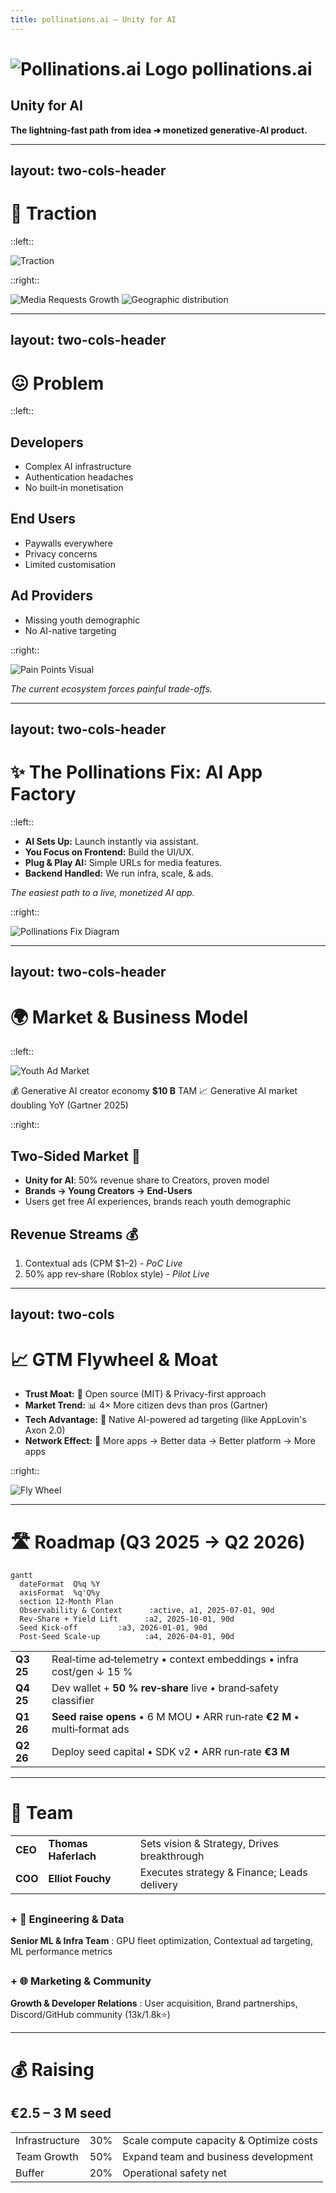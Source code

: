 ```yaml
---
title: pollinations.ai — Unity for AI
---
```


# ![Pollinations.ai Logo](/media/pollinations-ai-logo.png) pollinations.ai

## Unity for AI

**The lightning‑fast path from idea ➜ monetized generative‑AI product.**
<!--
SLIDE GUIDANCE:
Do you think maybe starting the first slide with the name of another company is too early? we should focus on pollinations. or it goes in the speaker notes
-->

---
layout: two-cols-header
---

# **🚀 Traction**

::left::

<img src="/media/traction_infoslide3.png" alt="Traction" class="w-3/4 mx-auto" />


::right::

<img src="/media/media_requests_per_day_genz.png" alt="Media Requests Growth" class="w-2/4 mx-auto mb-4" />

<img src="/media/piechart_countries_genz.png" alt="Geographic distribution" class="w-2/4 mx-auto" />

<!--
SLIDE GUIDANCE:
- Key Markets: 30% CN, 13% US, 13% EU, 6% IN
The 30% China presence is significant - emphasize our global reach as differentiator
Key growth metrics should be added : 30% MoM media generation
-->

---
layout: two-cols-header
---

# **😖 Problem**

::left::

## Developers
* Complex AI infrastructure
* Authentication headaches
* No built‑in monetisation

## End Users
* Paywalls everywhere
* Privacy concerns
* Limited customisation

## Ad Providers
* Missing youth demographic
* No AI-native targeting

::right::

<img src="/media/paintpointsgenz.png" alt="Pain Points Visual" class="w-7/8" />

*The current ecosystem forces painful trade-offs.*

<!--
SLIDE GUIDANCE:
- Frame problem as a dual pain point affecting both developers AND users
- Don't forget the AD providers. They are not reaching the indie creator apps. The money comes from there so they may be more important than the others in terms of priority/ or same importance
- The problem statement is clear - but could potentially add 1-2 concrete examples of developer/user friction
- Consider mentioning competition implicitly (without naming) by referencing their limitations (check context/parallels-unity-for-ai-and-others.md for more detail)
-->

---
layout: two-cols-header
---

# ✨ The Pollinations Fix: **AI App Factory**

::left::

*   **AI Sets Up:** Launch instantly via assistant.
*   **You Focus on Frontend:** Build the UI/UX.
*   **Plug & Play AI:** Simple URLs for media features.
*   **Backend Handled:** We run infra, scale, & ads.

*The easiest path to a live, monetized AI app.*

::right::

<img src="/media/pollinations_fix_genz.png" alt="Pollinations Fix Diagram" class="w-mx mx-auto mt-4" />

<!--
SLIDE GUIDANCE:
- Synthesized from Alt 2 & 3.
- Kept "AI App Factory" (Alt 3).
- Used "AI Sets Up" (Alt 2/3) + "Launch instantly" (Alt 3 speed).
- Used "You Focus on Frontend" (Alt 2 developer role).
- Improved "Plug-in AI" to "Plug & Play AI" + "Simple URLs".
- Used "Backend Handled" (Alt 2 clarity) + "infra, scale & ads" (Alt 2/3 specifics).
- Kept strong tagline (Alt 3).
-->

<!-- SPEAKER NOTES:
- Developers use their AI coding assistant (integrated with our tools) to bootstrap projects from various starter kits (React, Unity, etc.), automating repo creation, config, and deployment.
- This frees the developer to concentrate *only* on building the user-facing application.
- Adding generative AI (image, text, audio) requires just simple HTTPS calls to our Edge APIs.
- Pollinations manages the entire backend: scalable hosting (e.g., GitHub Pages), CI/CD, model serving, security, auth, usage metering, and the monetization layer (serving ads, managing rev-share payouts). Zero server ops for the dev.
-->
---
layout: two-cols-header
---

# **🌍 Market & Business Model**

::left::

<img src="/media/youth-ad-market.png" alt="Youth Ad Market" class="w-3/4 mx-auto my-4" />

💰 Generative AI creator economy **$10 B** TAM 📈 Generative AI market doubling YoY (Gartner 2025)

::right::

## Two-Sided Market 🔄

* **Unity for AI**: 50% revenue share to Creators, proven model
* **Brands → Young Creators → End-Users**
* Users get free AI experiences, brands reach youth demographic

## Revenue Streams 💰

1. Contextual ads (CPM \$1–2) - *PoC Live*
2. 50% app rev‑share (Roblox style) - *Pilot Live*


<!--
SLIDE GUIDANCE:
-Extra revenue stream:
   1. Micro‑purchases (stickers, tokens) - *Planned Q1 2026*
   2. Premium tiers (SLA, bigger models) - *Planned Q1 2026*
- untapped / developping market
- Potential positioning options from parallels doc: "GIPHY-meets-AdSense for AI", "Unsplash for AI—monetised out-of-the-box"
- Unity, AppLovin, and other platforms demonstrate lightweight SDKs with embedded ads are proven high-margin models
- Consider adding slide on how we're better/differently positioned than Unity/AppLovin for AI era (AI-native, better targeting)
- Market file to keep as source of truth : context/market-size.md
-->

---
layout: two-cols
---

# 📈 **GTM Flywheel & Moat**



* **Trust Moat:** 📖 Open source (MIT) & Privacy-first approach
* **Market Trend:** 📊 4× More citizen devs than pros (Gartner)
* **Tech Advantage:** 🧠 Native AI-powered ad targeting (like AppLovin's Axon 2.0)
* **Network Effect:** 🔄 More apps → Better data → Better platform → More apps

::right::

<img src="/media/fly-wheel-genz.png" alt="Fly Wheel" class="w-2/3 mx-auto my-4" />

<!--
SLIDE GUIDANCE:
- Unity generates $1.2B (66%) from ads via lightweight SDK with rev-share - directly parallel to our model
- potentially the best slide to add competition
- 4× more citizen devs than pros devs is the the beginning of the trend
- one of our principle moats is that devs are embedding us in their open source repositories, making youtube videos, and spreading the word organically. discord bots in many guilds...
- Consider adding from parallels doc: "Anyone who can type a prompt is a potential Pollinations integrator" (maybe previous slide)
- Consider adding IDC forecast: 750M new cloud-native apps by 2026 - huge TAM expansion (previous slide?)
- Ad unit options to consider highlighting: native widgets, brand overlays, performance link ads
-->


---

# **🛣️ Roadmap (Q3 2025 → Q2 2026)**

```mermaid
gantt
  dateFormat  Q%q %Y
  axisFormat  %q'Q%y
  section 12‑Month Plan
  Observability & Context      :active, a1, 2025-07-01, 90d
  Rev‑Share + Yield Lift      :a2, 2025-10-01, 90d
  Seed Kick‑off         :a3, 2026-01-01, 90d
  Post‑Seed Scale‑up          :a4, 2026-04-01, 90d
```

|    |                                                                    | 
| --------- | --------------------------------------------------------------------------------- | 
| **Q3 25** | Real‑time ad‑telemetry • context embeddings • infra cost/gen ↓ 15 %               | 
| **Q4 25** | Dev wallet + **50 % rev‑share** live • brand‑safety classifier                    | 
| **Q1 26** | **Seed raise opens** • 6 M MOU • ARR run‑rate **€2 M** • multi‑format ads         |
| **Q2 26** | Deploy seed capital • SDK v2 • ARR run‑rate **€3 M**                              |

<!--
SLIDE GUIDANCE:
-->

---

# 👥 **Team**

|  |  |  |
|------|------|-------|
| **CEO** | **Thomas Haferlach** | Sets vision & Strategy, Drives breakthrough |
| **COO** | **Elliot Fouchy** | Executes strategy & Finance; Leads delivery |

## 

### **+ 🧠 Engineering & Data**  
**Senior ML & Infra Team** : GPU fleet optimization, Contextual ad targeting, ML performance metrics

##
### **+ 🌐 Marketing & Community**
**Growth & Developer Relations** : User acquisition, Brand partnerships, Discord/GitHub community (13k/1.8k⭐)

<!--
SLIDE GUIDANCE:
> 10-year partnership shipping creative-AI products: high-trust founders aligned on vision & execution
-->

---

# **💰 Raising**

## **€2.5 – 3 M seed**

|  |  |  |
|------------|------------|---------|
| Infrastructure | 30% | Scale compute capacity & Optimize costs |
| Team Growth | 50% | Expand team and business development |
| Buffer | 20% | Operational safety net |

<!--
SLIDE GUIDANCE:
- Use table format for clearer visualization of fund allocation
- Add purpose column to provide context for each allocation
- Keep consistent with financial presentation style
-->

<!--
SLIDE GUIDANCE:
- 💫 **Founders have shipped creative‑AI products together for 10 years: a tested, high‑trust partnership built on shared vision and execution**
- update all using this file: context/team.md
- Collaboration: The founders share a long history of collaboration, having worked together on various technology and creative projects for more than a decade, building strong synergy and shared vision.
-->